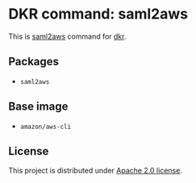 # DKR command: saml2aws

This is [saml2aws](https://github.com/Versent/saml2aws) command for 
[dkr](https://github.com/hekonsek/dkr).

## Packages

- `saml2aws`

## Base image

- `amazon/aws-cli`

## License

This project is distributed under [Apache 2.0 license](http://www.apache.org/licenses/LICENSE-2.0.html).